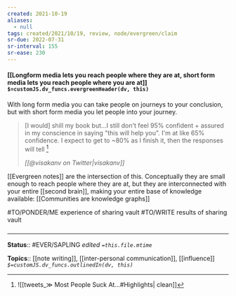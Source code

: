 ```yaml
---
created: 2021-10-19
aliases:
  - null
tags: created/2021/10/19, review, node/evergreen/claim
sr-due: 2022-07-31
sr-interval: 155
sr-ease: 230
---
```


#### [[Longform media lets you reach people where they are at, short form media lets you reach people where you are at]] `$=customJS.dv_funcs.evergreenHeader(dv, this)`

With long form media you can take people on journeys to your conclusion, but with short form media you let people into your journey.

> [I would] shill my book but...I still don't feel 95% confident + assured in my conscience in saying "this will help you". I'm at like 65% confidence. I expect to get to ~80% as I finish it, then the responses will tell  [^1]
>
> <cite>[[@visakanv on Twitter|visakanv]]</cite>

[[Evergreen notes]] are the intersection of this. Conceptually they are small enough to reach people where they are at, but they are interconnected with your entire [[second brain]], making your entire base of knowledge available: [[Communities are knowledge graphs]]

#TO/PONDER/ME experience of sharing vault
#TO/WRITE results of sharing vault
### <hr class="footnote"/>

**Status**:: #EVER/SAPLING
*edited `=this.file.mtime`*

**Topics**:: [[note writing]], [[inter-personal communication]], [[influence]]
*`$=customJS.dv_funcs.outlinedIn(dv, this)`*

[^1]: ![[tweets_&Gt; Most People Suck At...#Highlights| clean]]
